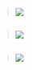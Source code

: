 >![](https://i.ibb.co/3085jH9/IMG-20221102-162000.jpg)
## 
>![](https://i.ibb.co/CsFQR7n/IMG-20221102-161952.jpg)
## 
>![](https://i.ibb.co/1qK2dgY/2sygn9ndlguecaropqdkku4n4-0.jpg)
